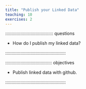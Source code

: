```yaml
---
title: "Publish your Linked Data"
teaching: 10
exercises: 2
---
```


:::::::::::::::::::::::::::::::::::::: questions 

- How do I publish my linked data?

::::::::::::::::::::::::::::::::::::::::::::::::

::::::::::::::::::::::::::::::::::::: objectives

- Publish linked data with github.

::::::::::::::::::::::::::::::::::::::::::::::::

